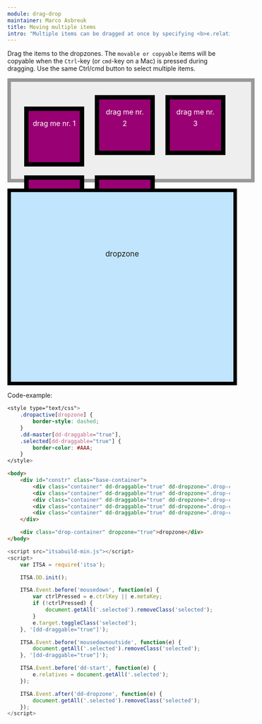 ```yaml
---
module: drag-drop
maintainer: Marco Asbreuk
title: Moving multiple items
intro: "Multiple items can be dragged at once by specifying <b>e.relatives</b> inside a before-subscriber to the <b>dd-start</b> event."
---
```


<style type="text/css">
    .base-container {
        width: 100%;
        height: 180px;
        background-color: #EEE;
        border: solid 8px #999;
        margin-bottom: 1em;
        padding: 20px;
    }
    .container {
        margin: 10px;
        height: 100px;
        width: 100px;
        background-color: #990073;
        border: 10px solid #000;
        cursor: default;
        display: inline-block;
        *display: inline;
        *zoom: 1;
        color: #FFF;
        text-align: center;
        font-size: 16px;
        line-height: 1.6em;
        padding: 16px 8px 0;
    }
    .drop-container {
        width: 100%;
        height: 300px;
        border: solid 8px #000;
        background-color: #c0e5fd;
        display: inline-block;
        *display: inline;
        *zoom: 1;
        margin-right: 20px;
        text-align: center;
        font-size: 17px;
        padding-top: 130px;
    }
    .dropactive[dropzone] {
        border-style: dashed;
    }
    .dd-master[dd-draggable="true"],
    .selected[dd-draggable="true"] {
        border-color: #AAA;
    }
</style>

Drag the items to the dropzones. The `movable or copyable` items will be copyable when the `Ctrl`-key (or `cmd`-key on a Mac) is pressed during dragging. Use the same Ctrl/cmd button to select multiple items.

<div id="constr" class="base-container">
    <div class="container" dd-draggable="true" dd-dropzone=".drop-container" dd-effect-allowed="all">drag me nr. 1</div>
    <div class="container" dd-draggable="true" dd-dropzone=".drop-container" dd-effect-allowed="all">drag me nr. 2</div>
    <div class="container" dd-draggable="true" dd-dropzone=".drop-container" dd-effect-allowed="all">drag me nr. 3</div>
    <div class="container" dd-draggable="true" dd-dropzone=".drop-container" dd-effect-allowed="all">drag me nr. 4</div>
    <div class="container" dd-draggable="true" dd-dropzone=".drop-container" dd-effect-allowed="all">drag me nr. 5</div>
</div>

<div class="drop-container" dropzone="true">dropzone</div>

<p class="spaced">Code-example:</p>

```css
<style type="text/css">
    .dropactive[dropzone] {
        border-style: dashed;
    }
    .dd-master[dd-draggable="true"],
    .selected[dd-draggable="true"] {
        border-color: #AAA;
    }
</style>
```

```html
<body>
    <div id="constr" class="base-container">
        <div class="container" dd-draggable="true" dd-dropzone=".drop-container" dd-effect-allowed="all">drag me nr. 1</div>
        <div class="container" dd-draggable="true" dd-dropzone=".drop-container" dd-effect-allowed="all">drag me nr. 2</div>
        <div class="container" dd-draggable="true" dd-dropzone=".drop-container" dd-effect-allowed="all">drag me nr. 3</div>
        <div class="container" dd-draggable="true" dd-dropzone=".drop-container" dd-effect-allowed="all">drag me nr. 4</div>
        <div class="container" dd-draggable="true" dd-dropzone=".drop-container" dd-effect-allowed="all">drag me nr. 5</div>
    </div>

    <div class="drop-container" dropzone="true">dropzone</div>
</body>
```

```js
<script src="itsabuild-min.js"></script>
<script>
    var ITSA = require('itsa');

    ITSA.DD.init();

    ITSA.Event.before('mousedown', function(e) {
        var ctrlPressed = e.ctrlKey || e.metaKey;
        if (!ctrlPressed) {
            document.getAll('.selected').removeClass('selected');
        }
        e.target.toggleClass('selected');
    }, '[dd-draggable="true"]');

    ITSA.Event.before('mousedownoutside', function(e) {
        document.getAll('.selected').removeClass('selected');
    }, '[dd-draggable="true"]');

    ITSA.Event.before('dd-start', function(e) {
        e.relatives = document.getAll('.selected');
    });

    ITSA.Event.after('dd-dropzone', function(e) {
        document.getAll('.selected').removeClass('selected');
    });
</script>
```

<script src="../../dist/itsabuild-min.js"></script>
<script>
    var ITSA = require('itsa');

    ITSA.DD.init();

    ITSA.Event.before('mousedown', function(e) {
        var ctrlPressed = e.ctrlKey || e.metaKey;
        if (!ctrlPressed) {
            document.getAll('.selected').removeClass('selected');
        }
        e.target.toggleClass('selected');
    }, '[dd-draggable="true"]');

    ITSA.Event.before('mousedownoutside', function(e) {
        document.getAll('.selected').removeClass('selected');
    }, '[dd-draggable="true"]');

    ITSA.Event.before('dd-start', function(e) {
        e.relatives = document.getAll('.selected');
    });

    ITSA.Event.after('dd-dropzone', function(e) {
        document.getAll('.selected').removeClass('selected');
    });
</script>
